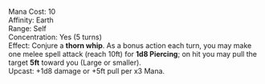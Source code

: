 Mana Cost: 10  
Affinity: Earth  
Range: Self  
Concentration: Yes (5 turns)  
Effect: Conjure a **thorn whip**. As a bonus action each turn, you may make one melee spell attack (reach 10ft) for **1d8 Piercing**; on hit you may pull the target **5ft** toward you (Large or smaller).  
Upcast: +1d8 damage or +5ft pull per x3 Mana.